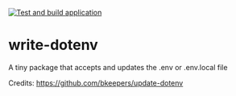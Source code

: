 [![Test and build application](https://github.com/sammy2077/write-dotenv/actions/workflows/build.yaml/badge.svg)](https://github.com/sammy2077/write-dotenv/actions/workflows/build.yaml)


# write-dotenv

A tiny package that accepts and updates the .env or .env.local file


Credits: https://github.com/bkeepers/update-dotenv
